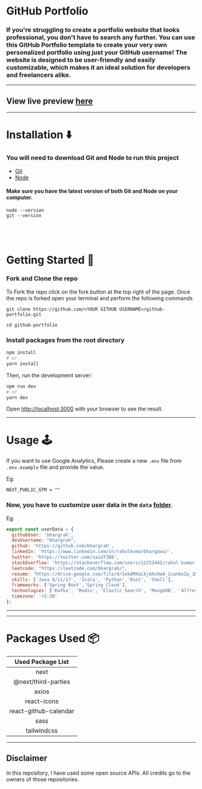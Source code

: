 # GitHub Portfolio

### If you're struggling to create a portfolio website that looks professional, you don't have to search any further. You can use this GitHub Portfolio template to create your very own personalized portfolio using just your GitHub username! The website is designed to be user-friendly and easily customizable, which makes it an ideal solution for developers and freelancers alike.

---



## View live preview [here](https://my-github-portfolio.netlify.app/)

---

# Installation :arrow_down:

### You will need to download Git and Node to run this project

- [Git](https://git-scm.com/downloads)
- [Node](https://nodejs.org/en/download/)

#### Make sure you have the latest version of both Git and Node on your computer.

```
node --version
git --version
```

## <br />

# Getting Started :dart:

### Fork and Clone the repo

To Fork the repo click on the fork button at the top right of the page. Once the repo is forked open your terminal and perform the following commands

```
git clone https://github.com/<YOUR GITHUB USERNAME>/github-portfolio.git

cd github-portfolio
```

### Install packages from the root directory

```bash
npm install
# or
yarn install
```

Then, run the development server:

```bash
npm run dev
# or
yarn dev
```

Open [http://localhost:3000](http://localhost:3000) with your browser to see the result.

---

# Usage :joystick:

If you want to use Google Analytics, Please create a new `.env` file from `.env.example` file and provide the value.

Eg:

```env
NEXT_PUBLIC_GTM = ""
```

### Now, you have to customize user data in the `data` [folder](https://github.com/said7388/developer-portfolio/tree/main/data).

Eg:

```javascript
export const userData = {
  githubUser: 'bhargrah',
  devUsername: "bhargrah",
  github: 'https://github.com/bhargrah',
  linkedIn: 'https://www.linkedin.com/in/rahulkumarbhargava/',
  twitter: 'https://twitter.com/said7388',
  stackOverflow: 'https://stackoverflow.com/users/12253441/rahul-kumar-bhargava',
  leetcode: "https://leetcode.com/bhargrah/",
  resume: "https://drive.google.com/file/d/1ekAMXaLkjAXx9a4_icanbxZu_1M8hoT2/view?usp=drive_link",
  skills: ['Java 8/11/17', 'Scala', 'Python','Rust', 'Shell'],
  frameworks: ['Spring Boot','Spring Cloud'],
  technologies: ['Kafka', 'Redis', 'Elastic Search', 'MongoDB', 'Alfresco', 'Grafana', 'Kanban', 'GIT', 'AWS', 'Docker', 'Treadmill', 'Jenkins', 'Maven'],
  timezone: '+5:30'
};
```

---

---

# Packages Used :package:

|   Used Package List   |
| :-------------------: |
|         next          |
|  @next/third-parties  |
|         axios         |
|      react-icons      |
| react-github-calendar |
|         sass          |
|      tailwindcss      |

---

## Disclaimer

In this repository, I have used some open source APIs. All credits go to the owners of those repositories.
